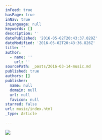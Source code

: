 ```yaml
---
inFeed: true
hasPage: true
inNav: true
inLanguage: null
keywords: []
description: ''
datePublished: '2016-05-02T20:43:37.029Z'
dateModified: '2016-05-02T20:43:36.826Z'
title: ''
author:
  - name: ''
    url: ''
sourcePath: _posts/2016-03-14-music.md
published: true
authors: []
publisher:
  name: null
  domain: null
  url: null
  favicon: null
starred: false
url: music/index.html
_type: Article

---
```

![](https://s3-us-west-2.amazonaws.com/the-grid-img/p/6c080a0114cac6373c62bfee71f4cbdd24f1cf17.gif)